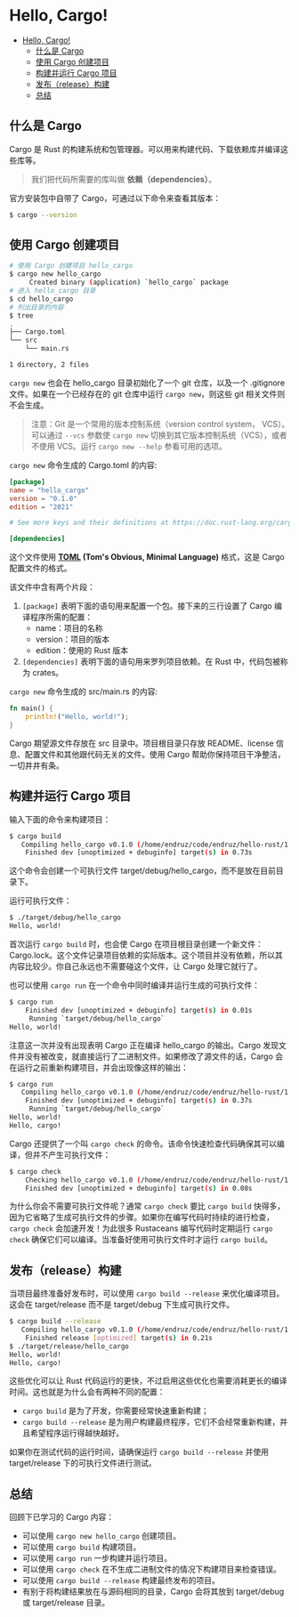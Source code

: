 # Hello, Cargo!

- [Hello, Cargo!](#hello-cargo)
  - [什么是 Cargo](#什么是-cargo)
  - [使用 Cargo 创建项目](#使用-cargo-创建项目)
  - [构建并运行 Cargo 项目](#构建并运行-cargo-项目)
  - [发布（release）构建](#发布release构建)
  - [总结](#总结)

## 什么是 Cargo

Cargo 是 Rust 的构建系统和包管理器。可以用来构建代码、下载依赖库并编译这些库等。

> 我们把代码所需要的库叫做 **依赖（dependencies）**。

官方安装包中自带了 Cargo，可通过以下命令来查看其版本：

```bash
$ cargo --version
```

## 使用 Cargo 创建项目

```bash
# 使用 Cargo 创建项目 hello_cargo
$ cargo new hello_cargo
     Created binary (application) `hello_cargo` package
# 进入 hello_cargo 目录
$ cd hello_cargo
# 列出目录的内容
$ tree
.
├── Cargo.toml
└── src
    └── main.rs

1 directory, 2 files
```

`cargo new` 也会在 hello_cargo 目录初始化了一个 git 仓库，以及一个 .gitignore 文件。如果在一个已经存在的 git 仓库中运行 `cargo new`，则这些 git 相关文件则不会生成。

> 注意：Git 是一个常用的版本控制系统（version control system， VCS）。可以通过 `--vcs` 参数使 `cargo new` 切换到其它版本控制系统（VCS），或者不使用 VCS。运行 `cargo new --help` 参看可用的选项。

`cargo new` 命令生成的 Cargo.toml 的内容:

```toml
[package]
name = "hello_cargo"
version = "0.1.0"
edition = "2021"

# See more keys and their definitions at https://doc.rust-lang.org/cargo/reference/manifest.html

[dependencies]
```

这个文件使用 **[TOML](https://toml.io/cn/v1.0.0) (Tom's Obvious, Minimal Language)** 格式，这是 Cargo 配置文件的格式。

该文件中含有两个片段：

1. `[package]` 表明下面的语句用来配置一个包。接下来的三行设置了 Cargo 编译程序所需的配置：
   - name：项目的名称
   - version：项目的版本
   - edition：使用的 Rust 版本
2. `[dependencies]` 表明下面的语句用来罗列项目依赖。在 Rust 中，代码包被称为 crates。

`cargo new` 命令生成的 src/main.rs 的内容:

```rust
fn main() {
    println!("Hello, world!");
}
```

Cargo 期望源文件存放在 src 目录中。项目根目录只存放 README、license 信息、配置文件和其他跟代码无关的文件。使用 Cargo 帮助你保持项目干净整洁，一切井井有条。

## 构建并运行 Cargo 项目

输入下面的命令来构建项目：

```bash
$ cargo build
   Compiling hello_cargo v0.1.0 (/home/endruz/code/endruz/hello-rust/1.3/hello_cargo)
    Finished dev [unoptimized + debuginfo] target(s) in 0.73s
```

这个命令会创建一个可执行文件 target/debug/hello_cargo，而不是放在目前目录下。

运行可执行文件：

```bash
$ ./target/debug/hello_cargo
Hello, world!
```

首次运行 `cargo build` 时，也会使 Cargo 在项目根目录创建一个新文件：Cargo.lock。这个文件记录项目依赖的实际版本。这个项目并没有依赖，所以其内容比较少。你自己永远也不需要碰这个文件，让 Cargo 处理它就行了。

也可以使用 `cargo run` 在一个命令中同时编译并运行生成的可执行文件：

```bash
$ cargo run
    Finished dev [unoptimized + debuginfo] target(s) in 0.01s
     Running `target/debug/hello_cargo`
Hello, world!
```

注意这一次并没有出现表明 Cargo 正在编译 hello_cargo 的输出。Cargo 发现文件并没有被改变，就直接运行了二进制文件。如果修改了源文件的话，Cargo 会在运行之前重新构建项目，并会出现像这样的输出：

```bash
$ cargo run
   Compiling hello_cargo v0.1.0 (/home/endruz/code/endruz/hello-rust/1.3/hello_cargo)
    Finished dev [unoptimized + debuginfo] target(s) in 0.37s
     Running `target/debug/hello_cargo`
Hello, world!
Hello, cargo!
```

Cargo 还提供了一个叫 `cargo check` 的命令。该命令快速检查代码确保其可以编译，但并不产生可执行文件：

```bash
$ cargo check
    Checking hello_cargo v0.1.0 (/home/endruz/code/endruz/hello-rust/1.3/hello_cargo)
    Finished dev [unoptimized + debuginfo] target(s) in 0.08s
```

为什么你会不需要可执行文件呢？通常 `cargo check` 要比 `cargo build` 快得多，因为它省略了生成可执行文件的步骤。如果你在编写代码时持续的进行检查，`cargo check` 会加速开发！为此很多 Rustaceans 编写代码时定期运行 `cargo check` 确保它们可以编译。当准备好使用可执行文件时才运行 `cargo build`。

## 发布（release）构建

当项目最终准备好发布时，可以使用 `cargo build --release` 来优化编译项目。这会在 target/release 而不是 target/debug 下生成可执行文件。

```bash
$ cargo build --release
   Compiling hello_cargo v0.1.0 (/home/endruz/code/endruz/hello-rust/1.3/hello_cargo)
    Finished release [optimized] target(s) in 0.21s
$ ./target/release/hello_cargo
Hello, world!
Hello, cargo!
```

这些优化可以让 Rust 代码运行的更快，不过启用这些优化也需要消耗更长的编译时间。这也就是为什么会有两种不同的配置：

- `cargo build` 是为了开发，你需要经常快速重新构建；
- `cargo build --release` 是为用户构建最终程序，它们不会经常重新构建，并且希望程序运行得越快越好。

如果你在测试代码的运行时间，请确保运行 `cargo build --release` 并使用 target/release 下的可执行文件进行测试。

## 总结

回顾下已学习的 Cargo 内容：

- 可以使用 `cargo new hello_cargo` 创建项目。
- 可以使用 `cargo build` 构建项目。
- 可以使用 `cargo run` 一步构建并运行项目。
- 可以使用 `cargo check` 在不生成二进制文件的情况下构建项目来检查错误。
- 可以使用 `cargo build --release` 构建最终发布的项目。
- 有别于将构建结果放在与源码相同的目录，Cargo 会将其放到 target/debug 或 target/release 目录。
